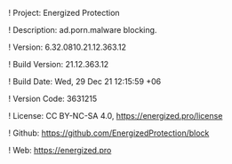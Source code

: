 ! Project: Energized Protection

! Description: ad.porn.malware blocking.

! Version: 6.32.0810.21.12.363.12

! Build Version: 21.12.363.12

! Build Date: Wed, 29 Dec 21 12:15:59 +06

! Version Code: 3631215

! License: CC BY-NC-SA 4.0, https://energized.pro/license

! Github: https://github.com/EnergizedProtection/block

! Web: https://energized.pro
